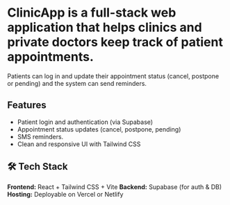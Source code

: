 # ClinicApp is a full-stack web application that helps clinics and private doctors keep track of patient appointments.
Patients can log in and update their appointment status (cancel, postpone or pending) and the system can send reminders.
## Features

- Patient login and authentication (via Supabase)
- Appointment status updates (cancel, postpone, pending)
- SMS reminders.
- Clean and responsive UI with Tailwind CSS
## 🛠 Tech Stack

**Frontend:** React + Tailwind CSS + Vite
**Backend:** Supabase (for auth & DB)
**Hosting:** Deployable on Vercel or Netlify

